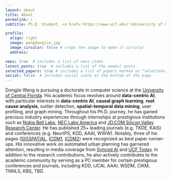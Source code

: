 ```yaml
---
layout: about
title: About
permalink: /
subtitle: Ph.D. Student, <a href='https://www.ucf.edu/'>University of Central Florida</a>. 

profile:
  align: right
  image: wangdongjie.jpg
  image_circular: false # crops the image to make it circular
  address: 

news: true  # includes a list of news items
latest_posts: true  # includes a list of the newest posts
selected_papers: true # includes a list of papers marked as "selected={true}"
social: false  # includes social icons at the bottom of the page
---
```


Dongjie Wang is pursuing a doctorate in computer science at the <a href='https://www.ucf.edu/'>University of Central Florida</a>. His academic focus revolves around <b>data-centric AI</b>, with particular interests in <b>data-centric AI</b>, <b>causal graph learning</b>, <b>root cause analysis</b>, outlier detection, <b>spatial-temporal data mining</b>, user profiling, and graph mining. Throughout his Ph.D. journey, he has gained precious industry experiences through internships at prestigious institutions such as  <a href='https://www.bell-labs.com/#gref'>Nokia Bell Labs</a>, <a href='https://www.nec-labs.com/'>NEC Labs America</a> and <a href='#'> JD.COM Silicon Valley Research Center</a>. He has published 25+ leading journals (e.g. TKDE, KAIS) and conferences (e.g. NeurIPS, KDD, AAAI, WWW). Notably, three of his pages (<a href='https://dl.acm.org/doi/abs/10.1145/3397536.3422268'>SIGSPATIAL</a>, <a href='https://ieeexplore.ieee.org/abstract/document/9679029'>ICDM1</a>, <a href='https://ieeexplore.ieee.org/abstract/document/9679173'>ICDM2</a>) were recognized as best paper runner-ups. His innovative work on automated urban planning has garnered attention, resulting in media coverage from <a href='https://medium.com/syncedreview/can-ai-reimagine-city-configuration-and-automate-urban-planning-121666e509da'>Synced AI</a> and <a href='https://www.ucf.edu/news/where-artificial-intelligence-meets-urban-planning/'>UCF Today</a>. In addition to the research contributions, he also actively contributes to the academic community by serving as a PC member for certain prestigious conferences and journals, including KDD, IJCAI, AAAI, WSDM, CIKM, TNNLS, KBS, TBD.

